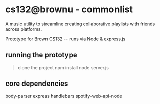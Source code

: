 # cs132@brownu - commonlist

A music utility to streamline creating collaborative playlists with friends across platforms.

Prototype for Brown CS132 -- runs via Node & express.js

## running the prototype

>clone the project
>npm install
>node server.js

## core dependencies
body-parser
express
handlebars
spotify-web-api-node
